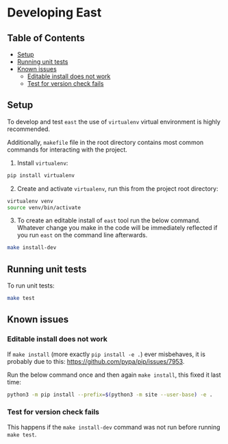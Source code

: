 # Developing East

## Table of Contents

<!-- vim-markdown-toc GFM -->

- [Setup](#setup)
- [Running unit tests](#running-unit-tests)
- [Known issues](#known-issues)
  - [Editable install does not work](#editable-install-does-not-work)
  - [Test for version check fails](#test-for-version-check-fails)

<!-- vim-markdown-toc -->

## Setup

To develop and test `east` the use of `virtualenv` virtual environment is highly
recommended.

Additionally, `makefile` file in the root directory contains most common
commands for interacting with the project.

1. Install `virtualenv`:

```bash
pip install virtualenv
```

2. Create and activate `virtualenv`, run this from the project root directory:

```bash
virtualenv venv
source venv/bin/activate
```

3. To create an editable install of `east` tool run the below command. Whatever
   change you make in the code will be immediately reflected if you run `east`
   on the command line afterwards.

```bash
make install-dev
```

## Running unit tests

To run unit tests:

```bash
make test
```

## Known issues

### Editable install does not work

If `make install` (more exactly `pip install -e .`) ever misbehaves, it is
probably due to this: https://github.com/pypa/pip/issues/7953.

Run the below command once and then again `make install`, this fixed it last
time:

```bash
python3 -m pip install --prefix=$(python3 -m site --user-base) -e .
```

### Test for version check fails

This happens if the `make install-dev` command was not run before running
`make test`.

